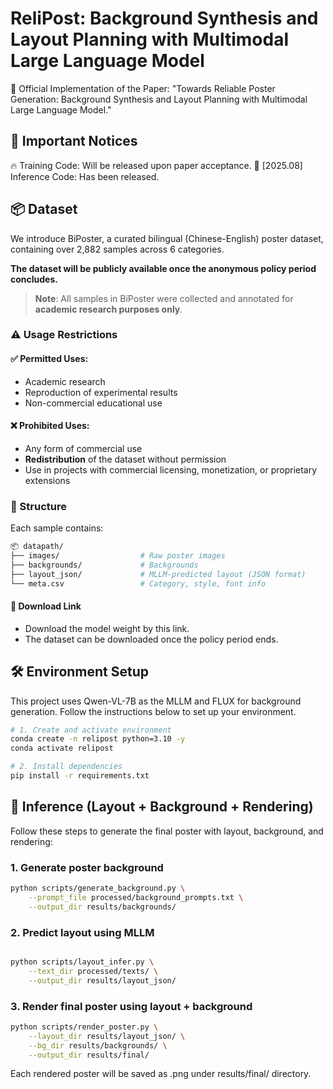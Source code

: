 # ReliPost: Background Synthesis and Layout Planning with Multimodal Large Language Model
📌 Official Implementation of the Paper:
"Towards Reliable Poster Generation: Background Synthesis and Layout Planning with Multimodal Large Language Model."

## 📢 Important Notices
🔥 Training Code: Will be released upon paper acceptance.
📝 [2025.08] Inference Code: Has been released.

## 📦 Dataset
We introduce BiPoster, a curated bilingual (Chinese-English) poster dataset, containing over 2,882 samples across 6 categories.

**The dataset will be publicly available once the anonymous policy period concludes.**

> **Note**: All samples in BiPoster were collected and annotated for **academic research purposes only**.

### ⚠️ Usage Restrictions
#### ✅ Permitted Uses:
- Academic research
- Reproduction of experimental results  
- Non-commercial educational use

#### ❌ Prohibited Uses:
- Any form of commercial use
- **Redistribution** of the dataset without permission
- Use in projects with commercial licensing, monetization, or proprietary extensions

### 📁 Structure
Each sample contains:
```bash
📦 datapath/
├── images/                  # Raw poster images
├── backgrounds/             # Backgrounds
├── layout_json/             # MLLM-predicted layout (JSON format)
└── meta.csv                 # Category, style, font info
```

#### 🔗 Download Link 
- Download the model weight by this link.
- The dataset can be downloaded once the policy period ends.


## 🛠 Environment Setup
This project uses Qwen-VL-7B as the MLLM and FLUX for background generation. Follow the instructions below to set up your environment.
```bash
# 1. Create and activate environment
conda create -n relipost python=3.10 -y
conda activate relipost

# 2. Install dependencies
pip install -r requirements.txt
```

## 🚀 Inference (Layout + Background + Rendering)
Follow these steps to generate the final poster with layout, background, and rendering:
### 1. Generate poster background
```bash
python scripts/generate_background.py \
    --prompt_file processed/background_prompts.txt \
    --output_dir results/backgrounds/
```
### 2. Predict layout using MLLM
```bash

python scripts/layout_infer.py \
    --text_dir processed/texts/ \
    --output_dir results/layout_json/
```
### 3. Render final poster using layout + background
```bash
python scripts/render_poster.py \
    --layout_dir results/layout_json/ \
    --bg_dir results/backgrounds/ \
    --output_dir results/final/
```
Each rendered poster will be saved as .png under results/final/ directory.





